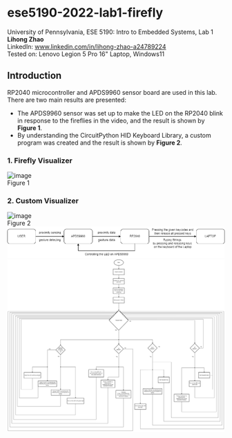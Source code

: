 # ese5190-2022-lab1-firefly
  University of Pennsylvania, ESE 5190: Intro to Embedded Systems, Lab 1  
  **Lihong Zhao**  
  LinkedIn: www.linkedin.com/in/lihong-zhao-a24789224  
  Tested on: Lenovo Legion 5 Pro 16" Laptop, Windows11  
## Introduction
RP2040 microcontroller and APDS9960 sensor board are used in this lab. There are two main results are presented:    
* The APDS9960 sensor was set up to make the LED on the RP2040 blink in response to the fireflies in the video, and the result is shown by **Figure 1**.  
* By understanding the CircuitPython HID Keyboard Library, a custom program was created and the result is shown by **Figure 2**.  
### 1. Firefly Visualizer
![image](https://github.com/lihzhao14/ese5190-2022-lab1-firefly/blob/main/Image/3.2.gif)  
Figure 1
### 2. Custom Visualizer
![image](https://github.com/lihzhao14/ese5190-2022-lab1-firefly/blob/main/Image/4.4.gif)  
Figure 2
![image](https://github.com/lihzhao14/ese5190-2022-lab1-firefly/blob/main/Image/Digram%20of%20Coustom%20visualizer.png)
![image](https://github.com/lihzhao14/ese5190-2022-lab1-firefly/blob/main/Image/Flowchart.drawio.png)
